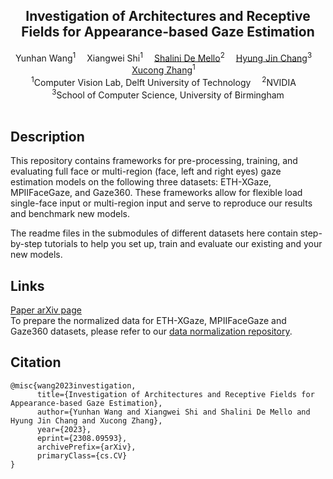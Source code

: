 
<div align="center">

<h2>Investigation of Architectures and Receptive Fields for Appearance-based Gaze Estimation</h2>

<div>
    Yunhan Wang</a><sup>1</sup>&emsp;
    Xiangwei Shi</a><sup>1</sup>&emsp;
    <a href='https://research.nvidia.com/person/shalini-de-mello' target='_blank'>Shalini De  Mello</a><sup>2</sup>&emsp;
    <a href='https://hyungjinchang.wordpress.com/' target='_blank'>Hyung Jin Chang</a><sup>3</sup>&emsp;
    <a href='https://www.ccmitss.com/zhang' target='_blank'>Xucong Zhang</a><sup>1</sup>&emsp;
</div>

<div>
    <sup>1</sup>Computer Vision Lab, Delft University of Technology&emsp;
    <sup>2</sup>NVIDIA&emsp; <br>
    <sup>3</sup>School of Computer Science, University of Birmingham
</div>

</div>

<br/>

## Description
This repository contains frameworks for pre-processing, training, and evaluating full face or multi-region (face, left and right eyes) gaze estimation models on the following three datasets: ETH-XGaze, MPIIFaceGaze, and Gaze360. These frameworks allow for flexible load single-face input or multi-region input and serve to reproduce our results and benchmark new models.

The readme files in the submodules of different datasets here contain step-by-step tutorials to help you set up, train and evaluate our existing and your new models. 

## Links
[Paper arXiv page](https://arxiv.org/abs/2308.09593)
<br/>
To prepare the normalized data for ETH-XGaze, MPIIFaceGaze and Gaze360 datasets, please refer to our [data normalization repository](https://github.com/X-Shi/Data-Normalization-Gaze-Estimation).

## Citation
```
@misc{wang2023investigation,
      title={Investigation of Architectures and Receptive Fields for Appearance-based Gaze Estimation}, 
      author={Yunhan Wang and Xiangwei Shi and Shalini De Mello and Hyung Jin Chang and Xucong Zhang},
      year={2023},
      eprint={2308.09593},
      archivePrefix={arXiv},
      primaryClass={cs.CV}
}
```
